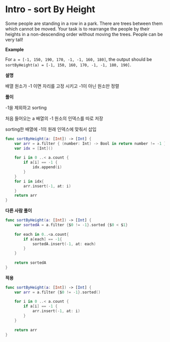 # Intro - sort By Height

Some people are standing in a row in a park. There are trees between them which cannot be moved. Your task is to rearrange the people by their heights in a non-descending order without moving the trees. People can be very tall!

**Example**

For `a = [-1, 150, 190, 170, -1, -1, 160, 180]`, the output should be
`sortByHeight(a) = [-1, 150, 160, 170, -1, -1, 180, 190]`.

**설명**

배열 원소가 -1 이면 자리를 고정 시키고 -1이 아닌 원소만 정렬

**풀이**

-1을 제외하고 sorting

처음 들어오는 a 배열의 -1 원소의 인덱스를 따로 저장

sorting한 배열에 -1의 원래 인덱스에 맞춰서 삽입

```swift
func sortByHeight(a: [Int]) -> [Int] {
    var arr = a.filter { (number: Int) -> Bool in return number != -1 }.sorted()
    var idx = [Int]()
    
    for i in 0 ..< a.count {
        if a[i] == -1 {
            idx.append(i)
        }
    }
    for i in idx{
        arr.insert(-1, at: i)
    }
    return arr
}
```

**다른 사람 풀이**

```swift
func sortByHeight(a: [Int]) -> [Int] {
    var sortedA = a.filter {$0 != -1}.sorted {$0 < $1}
    
    for each in 0..<a.count{
        if a[each] == -1{
            sortedA.insert(-1, at: each)
        }
    }
    
    return sortedA
}
```

**적용**

```swift
func sortByHeight(a: [Int]) -> [Int] {
    var arr = a.filter {$0 != -1}.sorted()
    
    for i in 0 ..< a.count {
        if a[i] == -1 {
            arr.insert(-1, at: i)
        }
    }
    
    return arr
}
```

